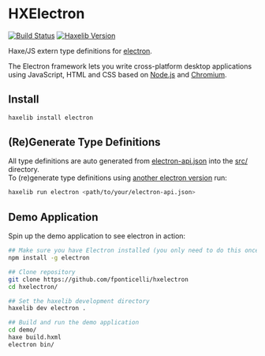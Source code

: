 
HXElectron
==========

[![Build Status](https://img.shields.io/travis/fponticelli/hxelectron/master.svg?style=flat-square)](https://travis-ci.org/fponticelli/hxelectron) [![Haxelib Version](https://img.shields.io/github/tag/fponticelli/hxelectron.svg?style=flat-square&colorA=EA8220&colorB=FBC707&label=haxelib)](http://lib.haxe.org/p/electron/)

Haxe/JS extern type definitions for [electron](https://electronjs.org/).

The Electron framework lets you write cross-platform desktop applications
using JavaScript, HTML and CSS based on [Node.js](https://nodejs.org/) and
[Chromium](http://www.chromium.org).


## Install

```sh
haxelib install electron
```


## (Re)Generate Type Definitions

All type definitions are auto generated from [electron-api.json](electron-api.json) into the [src/](src/) directory.  
To (re)generate type definitions using [another electron version](https://github.com/electron/electron/releases) run:
```sh
haxelib run electron <path/to/your/electron-api.json>
```


## Demo Application

Spin up the demo application to see electron in action:

```sh
## Make sure you have Electron installed (you only need to do this once)
npm install -g electron

## Clone repository
git clone https://github.com/fponticelli/hxelectron
cd hxelectron/

## Set the haxelib development directory
haxelib dev electron .

## Build and run the demo application
cd demo/
haxe build.hxml
electron bin/
```
